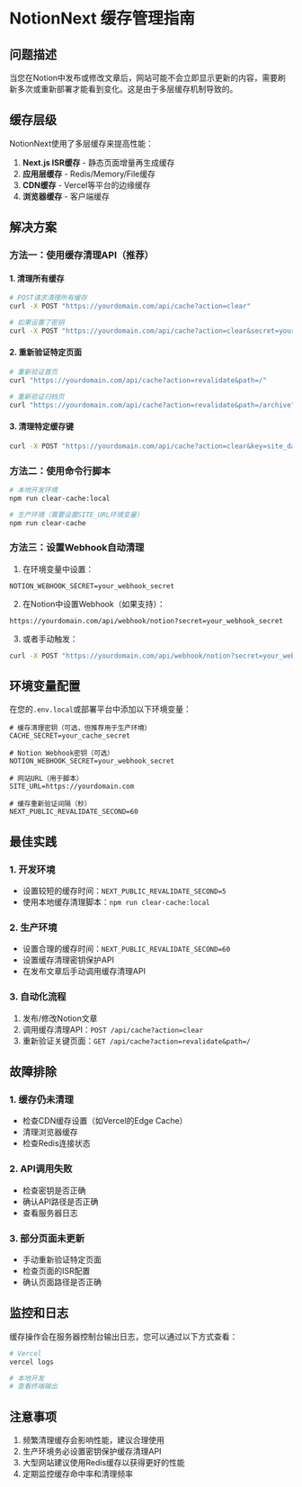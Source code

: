 # NotionNext 缓存管理指南

## 问题描述

当您在Notion中发布或修改文章后，网站可能不会立即显示更新的内容，需要刷新多次或重新部署才能看到变化。这是由于多层缓存机制导致的。

## 缓存层级

NotionNext使用了多层缓存来提高性能：

1. **Next.js ISR缓存** - 静态页面增量再生成缓存
2. **应用层缓存** - Redis/Memory/File缓存
3. **CDN缓存** - Vercel等平台的边缘缓存
4. **浏览器缓存** - 客户端缓存

## 解决方案

### 方法一：使用缓存清理API（推荐）

#### 1. 清理所有缓存
```bash
# POST请求清理所有缓存
curl -X POST "https://yourdomain.com/api/cache?action=clear"

# 如果设置了密钥
curl -X POST "https://yourdomain.com/api/cache?action=clear&secret=your_secret"
```

#### 2. 重新验证特定页面
```bash
# 重新验证首页
curl "https://yourdomain.com/api/cache?action=revalidate&path=/"

# 重新验证归档页
curl "https://yourdomain.com/api/cache?action=revalidate&path=/archive"
```

#### 3. 清理特定缓存键
```bash
curl -X POST "https://yourdomain.com/api/cache?action=clear&key=site_data_your_page_id"
```

### 方法二：使用命令行脚本

```bash
# 本地开发环境
npm run clear-cache:local

# 生产环境（需要设置SITE_URL环境变量）
npm run clear-cache
```

### 方法三：设置Webhook自动清理

1. 在环境变量中设置：
```env
NOTION_WEBHOOK_SECRET=your_webhook_secret
```

2. 在Notion中设置Webhook（如果支持）：
```
https://yourdomain.com/api/webhook/notion?secret=your_webhook_secret
```

3. 或者手动触发：
```bash
curl -X POST "https://yourdomain.com/api/webhook/notion?secret=your_webhook_secret"
```

## 环境变量配置

在您的`.env.local`或部署平台中添加以下环境变量：

```env
# 缓存清理密钥（可选，但推荐用于生产环境）
CACHE_SECRET=your_cache_secret

# Notion Webhook密钥（可选）
NOTION_WEBHOOK_SECRET=your_webhook_secret

# 网站URL（用于脚本）
SITE_URL=https://yourdomain.com

# 缓存重新验证间隔（秒）
NEXT_PUBLIC_REVALIDATE_SECOND=60
```

## 最佳实践

### 1. 开发环境
- 设置较短的缓存时间：`NEXT_PUBLIC_REVALIDATE_SECOND=5`
- 使用本地缓存清理脚本：`npm run clear-cache:local`

### 2. 生产环境
- 设置合理的缓存时间：`NEXT_PUBLIC_REVALIDATE_SECOND=60`
- 设置缓存清理密钥保护API
- 在发布文章后手动调用缓存清理API

### 3. 自动化流程
1. 发布/修改Notion文章
2. 调用缓存清理API：`POST /api/cache?action=clear`
3. 重新验证关键页面：`GET /api/cache?action=revalidate&path=/`

## 故障排除

### 1. 缓存仍未清理
- 检查CDN缓存设置（如Vercel的Edge Cache）
- 清理浏览器缓存
- 检查Redis连接状态

### 2. API调用失败
- 检查密钥是否正确
- 确认API路径是否正确
- 查看服务器日志

### 3. 部分页面未更新
- 手动重新验证特定页面
- 检查页面的ISR配置
- 确认页面路径是否正确

## 监控和日志

缓存操作会在服务器控制台输出日志，您可以通过以下方式查看：

```bash
# Vercel
vercel logs

# 本地开发
# 查看终端输出
```

## 注意事项

1. 频繁清理缓存会影响性能，建议合理使用
2. 生产环境务必设置密钥保护缓存清理API
3. 大型网站建议使用Redis缓存以获得更好的性能
4. 定期监控缓存命中率和清理频率
